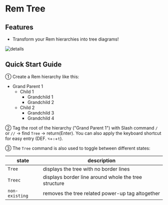 # Rem Tree

## Features

- Transform your Rem hierarchies into tree diagrams!

![details](https://github.com/browneyedsoul/RemNote-RemTree/raw/main/public/1.webp)

## Quick Start Guide

① Create a Rem hierarchy like this:

- Grand Parent 1 
    - Child 1
        - Grandchild 1
        - Grandchild 2
    - Child 2
        - Grandchild 3
        - Grandchild 4

② Tag the root of the hierarchy ("Grand Parent 1") with Slash command `/` or `//` → find `Tree` → return(Enter). You can also apply the keyboard shortcut for easy entry (DEF. `⌥`+`⇧`+`t`).

③ The `Tree` command is also used to toggle between different states: 

|state|description|
|---|---|
| `Tree` | displays the tree with no border lines |
| `Treec` | displays border line around whole the tree structure |
| `non-existing` | removes the tree related power-up tag altogether |